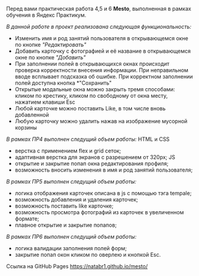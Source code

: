 Перед вами практическая работа 4,5 и 6 **Mesto**, выполненная в рамках обучения в Яндекс Практикум.


*В данной работе в проект реализована следующая функциональность:*
* Изменить имя и род занятий пользователя в открывающемся окне по кнопке *"Редактировать"*
* Добавить карточку с фотографией и её название в открывающемся окне по кнопке *"Добавить"*
* При заполнении полей в открывающихся окнах происходит проверка корректности внесения информации. При неправильном вводе всплывает подсказка об ошибке. При корректном заполнении полей доступна кнопка *"Сохранить"
* Открытые модальные окна можно закрыть тремя способами: кликом по крестику, кликом по свободному от окна месту, нажатием клавиши Esc
* Любой карточке можно поставить Like, в том числе вновь добавленной
* Любую карточку можно удалить нажав на изображение мусорной корзины


*В рамках ПР4 выполнен следущий объем работы:*
HTML и CSS
* верстка с применением flex и grid сеток;
* адаптивная верстка для экранов с разрешением от 320px;
JS
* открытие и закрытие попап окна редактирования профиля;
* возможность вносить изменения в имя и род занятий пользователя;


*В рамках ПР5 выполнен следущий объем работы:*
* логика отображения карточек описана в js с помощью тэга tempale;
* возможность добавления и удаления карточек;
* возможность поставить like карточке;
* возможность просмотра фотографий из карточек в увеличенном формате;
* плавное открытие и закрытие попапов;


*В рамках ПР6 выполнен следущий объем работы:*
* логика валидации заполнения полей форм;
* закрытие попап окон кликом по оверлею и кнопкой Esc.


Ссылка на GitHub Pages https://natabr1.github.io/mesto/
